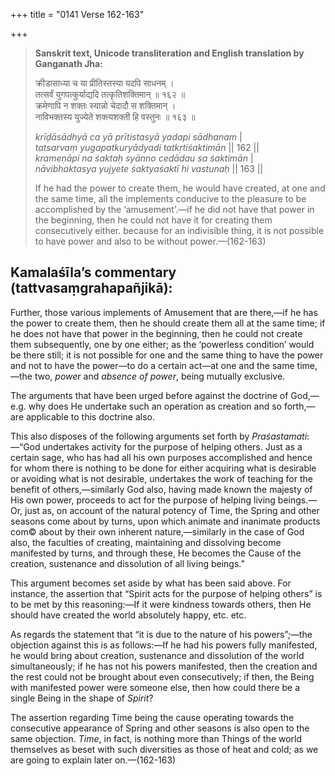 +++
title = "0141 Verse 162-163"

+++
> **Sanskrit text, Unicode transliteration and English translation by Ganganath Jha:** 
>
> क्रीडासाध्या च या प्रीतिस्तस्या यदपि साधनम् ।  
> तत्सर्वं युगपत्कुर्याद्यदि तत्कृतिशक्तिमान् ॥ १६२ ॥  
> क्रमेणापि न शक्तः स्यान्नो चेदादौ स शक्तिमान् ।  
> नाविभक्तस्य युज्येते शक्त्यशक्ती हि वस्तुनः ॥ १६३ ॥ 
>
> *krīḍāsādhyā ca yā prītistasyā yadapi sādhanam* \|  
> *tatsarvaṃ yugapatkuryādyadi tatkṛtiśaktimān* \|\| 162 \|\|  
> *krameṇāpi na śaktaḥ syānno cedādau sa śaktimān* \|  
> *nāvibhaktasya yujyete śaktyaśaktī hi vastunaḥ* \|\| 163 \|\| 
>
> If he had the power to create them, he would have created, at one and the same time, all the implements conducive to the pleasure to be accomplished by the ‘amusement’.—if he did not have that power in the beginning, then he could not have it for creating them consecutively either. because for an indivisible thing, it is not possible to have power and also to be without power.—(162-163)



## Kamalaśīla’s commentary (tattvasaṃgrahapañjikā):

Further, those various implements of Amusement that are there,—if he has the power to create them, then he should create them all at the same time; if he does not have that power in the beginning, then he could not create them subsequently, one by one either; as the ‘powerless condition’ would be there still; it is not possible for one and the same thing to have the power and not to have the power—to do a certain act—at one and the same time,—the two, *power* and *absence of power*, being mutually exclusive.

The arguments that have been urged before against the doctrine of God,—e.g. why does He undertake such an operation as creation and so forth,—are applicable to this doctrine also.

This also disposes of the following arguments set forth by *Praśastamati*:—“God undertakes activity for the purpose of helping others. Just as a certain sage, who has had all his own purposes accomplished and hence for whom there is nothing to be done for either acquiring what is desirable or avoiding what is not desirable, undertakes the work of teaching for the benefit of others,—similarly God also, having made known the majesty of His own power, proceeds to act for the purpose of helping living beings.—Or, just as, on account of the natural potency of Time, the Spring and other seasons come about by turns, upon which animate and inanimate products com© about by their own inherent nature,—similarly in the case of God also, the faculties of creating, maintaining and dissolving become manifested by turns, and through these, He becomes the Cause of the creation, sustenance and dissolution of all living beings.”

This argument becomes set aside by what has been said above. For instance, the assertion that “Spirit acts for the purpose of helping others” is to be met by this reasoning:—If it were kindness towards others, then He should have created the world absolutely happy, etc. etc.

As regards the statement that “it is due to the nature of his powers”;—the objection against this is as follows:—If he had his powers fully manifested, he would bring about creation, sustenance and dissolution of the world simultaneously; if he has not his powers manifested, then the creation and the rest could not be brought about even consecutively; if then, the Being with manifested power were someone else, then how could there be a single Being in the shape of *Spirit*?

The assertion regarding Time being the cause operating towards the consecutive appearance of Spring and other seasons is also open to the same objection. *Time*, in fact, is nothing more than Things of the world themselves as beset with such diversities as those of heat and cold; as we are going to explain later on.—(162-163)



